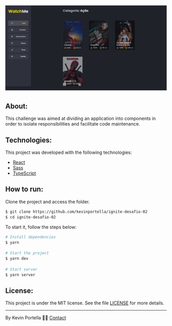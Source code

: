 <h1 align="center">
    <img src='./Watch_me.jpg'>
</h1>

## About: 

This challenge was aimed at dividing an application into components in order to isolate responsibilities and facilitate code maintenance. 

## Technologies:

This project was developed with the following technologies: 

- [React](https://reactjs.org)
- [Sass](https://sass-lang.com)
- [TypeScript](https://www.typescriptlang.org/)

## How to run:

Clone the project and access the folder.

```bash
$ git clone https://github.com/kevinportella/ignite-desafio-02
$ cd ignite-desafio-02
```

To start it, follow the steps below: 
```bash
# Install dependencies
$ yarn

# Start the project 
$ yarn dev

# Start server 
$ yarn server
```

## License:

This project is under the MIT license. See the file [LICENSE](LICENSE.md) for more details.

---

By Kevin Portella 👋🏽 [Contact](https://www.linkedin.com/in/kevin-bohry-58a4614b/)
